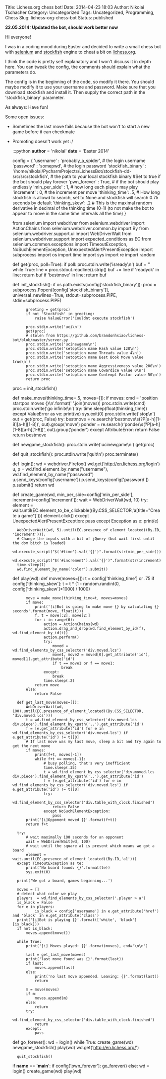 Title: Lichess.org chess bot!
Date: 2014-04-23 18:03
Author: Nikolai Tschacher
Category: Uncategorized
Tags: Uncategorized, Programming, Chess
Slug: lichess-org-chess-bot
Status: published

**22.05.2014: Updated the bot, should work better now**

Hi everyone!

I was in a coding mood during Easter and decided to write a small chess
bot with
[selenium](http://selenium-python.readthedocs.org/en/latest/ "selenium python")
and [stockfish](http://stockfishchess.org/ "stockfish engine") engine to
cheat a bit on
[lichess.org](http://en.lichess.org/ "lichess chess arena").

I think the code is pretty self explanatory and I won't discuss it in
depth here. You can tweak the config, the comments should explain what
the parameters do.

The config is in the beginning of the code, so modify it there. You
should maybe modify it to use your username and password. Make sure that
you download stockfish and install it. Then supply the correct path in
the 'stockfish\_binary' parameter.

As always: Have fun!

Some open issues:

+ Sometimes the last move fails because the bot won't to start a new game
  before it can checkmate
+ Promoting doesn't work yet :/

    :::python
    __author__ = 'nikolai'
    __date__ = 'Easter 2014'

    config = {
        'username' : 'probably_a_spider', # the login username
        'password' : 'somepwd', # the login password
        'stockfish_binary' : '/home/nikolai/PycharmProjects/LichessBot/stockfish-dd-src/src/stockfish', # the path to your local stockfish binary
        #Set to true if the bot should play forever
        'pwn_forever' : True, # if the bot should play endlessly
        'min_per_side' : 1, # how long each player may play
        'increment' : 0, # the increment per move
        'thinking_time': .5, # How long stockfish is allowd to search, set to None and stockfish will search 0.75 seconds by default
        'thinking_skew': .2 # This is the maximal random derivative in decimal of the thinking time (0-1) (to not make the bot to appear to move in the same time intervals all the time)
    }

    from selenium import webdriver
    from selenium.webdriver import ActionChains
    from selenium.webdriver.common.by import By
    from selenium.webdriver.support.ui import WebDriverWait
    from selenium.webdriver.support import expected_conditions as EC
    from selenium.common.exceptions import TimeoutException, NoSuchElementException, UnexpectedAlertPresentException
    import subprocess
    import os
    import time
    import sys
    import re
    import random

    def get(proc, poll=True):
        if poll:
            proc.stdin.write('isready\n')
        buf = ''
        while True:
            line = proc.stdout.readline().strip()
            buf += line
            if 'readyok' in line:
                return buf
            if 'bestmove' in line:
                return buf

    def init_stockfish():
        if os.path.exists(config['stockfish_binary']):
            proc = subprocess.Popen([config['stockfish_binary']], universal_newlines=True,
                                    stdout=subprocess.PIPE, stdin=subprocess.PIPE)

            greeting = get(proc)
            if not 'Stockfish' in greeting:
                raise ValueError('Couldnt execute stockfish')

            proc.stdin.write('uci\n')
            get(proc)
            # stolen from https://github.com/brandonhsiao/lichess-bot/blob/master/server.py
            proc.stdin.write('ucinewgame\n')
            proc.stdin.write('setoption name Hash value 128\n')
            proc.stdin.write('setoption name Threads value 4\n')
            proc.stdin.write('setoption name Best Book Move value true\n')
            proc.stdin.write('setoption name Aggressiveness value 200\n')
            proc.stdin.write('setoption name Cowardice value 0\n')
            proc.stdin.write('setoption name Contempt Factor value 50\n')
            return proc

    proc = init_stockfish()

    def make_move(thinking_time=.5, moves=[]):
        if moves:
            cmd = 'position startpos moves {}\n'.format(' '.join(moves))
            proc.stdin.write(cmd)
        proc.stdin.write('go infinite\n')
        try:
            time.sleep(float(thinking_time))
        except ValueError as ve:
            print(ve)
            sys.exit(0)
        proc.stdin.write('stop\n')
        out = get(proc, False)
        try:
            bestmove = re.search(r'bestmove\s(?P[a-h][1-8][a-h][1-8])', out).group('move')
            ponder = re.search(r'ponder\s(?P[a-h][1-8][a-h][1-8])', out).group('ponder')
        except AttributeError:
            return False
        return bestmove

    def newgame_stockfish():
        proc.stdin.write('ucinewgame\n')
        get(proc)

    def quit_stockfish():
        proc.stdin.write('quit\n')
        proc.terminate()

    def login():
        wd = webdriver.Firefox()
        wd.get('http://en.lichess.org/login')
        u, p = wd.find_element_by_name("username"), wd.find_element_by_name("password")
        u.send_keys(config['username'])
        p.send_keys(config['password'])
        p.submit()
        return wd

    def create_game(wd, min_per_side=config['min_per_side'], increment=config['increment']):
        wait = WebDriverWait(wd, 10)
        try:
            element = wait.until(EC.element_to_be_clickable((By.CSS_SELECTOR,'a[title="Create a game"]')))
            element.click()
        except UnexpectedAlertPresentException:
            pass
        except Exception as e:
            print(e)

        WebDriverWait(wd, 5).until(EC.presence_of_element_located((By.ID, 'increment')));
        # Change the inputs with a bit of jQuery (but wait first until the dom bitch is loaded)
        wd.execute_script("$('#time').val('{}')".format(str(min_per_side)))
        wd.execute_script("$('#increment').val('{}')".format(str(increment)))
        time.sleep(1)
        wd.find_element_by_name('color').submit()


    def play(wd):
        def move(moves=[]):
            t = config['thinking_time'] or .75
            if config['thinking_skew']:
                t = t * (1 - random.randint(0, config['thinking_skew']*1000) / 1000)

            move = make_move(thinking_time=t, moves=moves)
            if move:
                print('[i]Bot is going to make move {} by calculating {} seconds'.format(move, float(t)))
                f, t = move[:2], move[2:]
                for i in range(6):
                    action = ActionChains(wd)
                    action.drag_and_drop(wd.find_element_by_id(f), wd.find_element_by_id(t))
                    action.perform()
                    try:
                        moved = wd.find_elements_by_css_selector('div.moved.lcs')
                        move1, move2 = moved[0].get_attribute('id'), moved[1].get_attribute('id')
                        if t == move1 or f == move1:
                            break
                    except:
                        break
                    time.sleep(.2)
                return move
            else:
                return False

        def get_last_move(moves=[]):
            WebDriverWait(wd, 100).until(EC.presence_of_element_located((By.CSS_SELECTOR, 'div.moved.lcs')))
            t = wd.find_element_by_css_selector('div.moved.lcs div.piece').find_element_by_xpath('..').get_attribute('id')
            f = [e.get_attribute('id') for e in wd.find_elements_by_css_selector('div.moved.lcs') if e.get_attribute('id') != t][0]
            # If last move was my last move, sleep a bit and try again to get the next move
            if moves:
                print(f+t, moves[-1])
                while f+t == moves[-1]:
                    # busy polling, that's very inefficient
                    time.sleep(.35)
                    t = wd.find_element_by_css_selector('div.moved.lcs div.piece').find_element_by_xpath('..').get_attribute('id')
                    f = [e.get_attribute('id') for e in wd.find_elements_by_css_selector('div.moved.lcs') if e.get_attribute('id') != t][0]
                    try:
                        wd.find_element_by_css_selector('div.table_with_clock.finished')
                        return False
                    except NoSuchElementException:
                        pass
            print('[i]Opponent moved {}'.format(f+t))
            return f+t

        try:
            # wait maximally 100 seconds for an opponent
            wait = WebDriverWait(wd, 100)
            # wait until the square a1 is present which means we got a board
            element = wait.until(EC.presence_of_element_located((By.ID,'a1')))
        except TimeoutException as te:
            print("No board found: {}".format(te))
            sys.exit(0)

        print('We got a board, games beginning...')

        moves = []
        # detect what color we play
        players  = wd.find_elements_by_css_selector('.player > a')
        is_black = False
        for e in players:
                is_black = config['username'] in e.get_attribute('href') and 'black' in e.get_attribute('class')
        print('[i]Bot is playing {}'.format(['white', 'black'][is_black]))
        if not is_black:
            moves.append(move())

        while True:
            print('[i] Moves played: {}'.format(moves), end='\n\n')

            last = get_last_move(moves)
            print('last move found was {}'.format(last))
            if last:
                moves.append(last)
            else:
                print('no last move appended. Leaving: {}'.format(last))
                return

            m = move(moves)
            if m:
                moves.append(m)
            else:
                return
            try:
                wd.find_element_by_css_selector('div.table_with_clock.finished')
                return
            except:
                pass

    def go_forever():
        wd = login()
        while True:
            create_game(wd)
            newgame_stockfish()
            play(wd)
            wd.get('http://en.lichess.org/')

        quit_stockfish()

    if __name__ == '__main__':
        if config['pwn_forever']:
            go_forever()
        else:
            wd = login()
            create_game(wd)
            play(wd)

